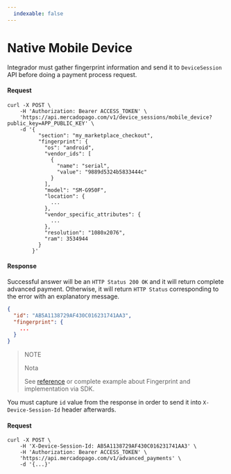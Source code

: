 ```yaml
---
  indexable: false
---
```


# Native Mobile Device

Integrador must gather fingerprint information and send it to `DeviceSession` API before doing a payment process request.

#### Request
```curl
curl -X POST \
    -H 'Authorization: Bearer ACCESS_TOKEN' \
    'https://api.mercadopago.com/v1/device_sessions/mobile_device?public_key=APP_PUBLIC_KEY' \
    -d '{
          "section": "my_marketplace_checkout",
          "fingerprint": {
            "os": "android",
            "vendor_ids": [
              {
                "name": "serial",
                "value": "9889d5324b5833444c"
              }
            ],
            "model": "SM-G950F",
            "location": {
              ...
            },
            "vendor_specific_attributes": {
              ...
            },
            "resolution": "1080x2076",
            "ram": 3534944
          }
        }'
```

#### Response

Successful answer will be an `HTTP Status 200 OK`  and it will return complete advanced payment. Otherwise, it will return `HTTP Status` corresponding to the error with an explanatory message. 

```json
{
  "id": "AB5A1138729AF430C016231741AA3",
  "fingerprint": {
    ...
  }
}
```

> NOTE
> 
> Nota
> 
> See [reference](https://www.mercadopago.com.ar/developers/es/guides/payments/advanced-payments/wallet-device-fingerprint-sample) or complete example about Fingerprint and implementation via SDK.

You must capture `id` value from the response in order to send it into `X-Device-Session-Id` header afterwards.

#### Request
```curl
curl -X POST \
    -H 'X-Device-Session-Id: AB5A1138729AF430C016231741AA3' \
    -H 'Authorization: Bearer ACCESS_TOKEN' \
    'https://api.mercadopago.com/v1/advanced_payments' \
    -d '{...}'
```